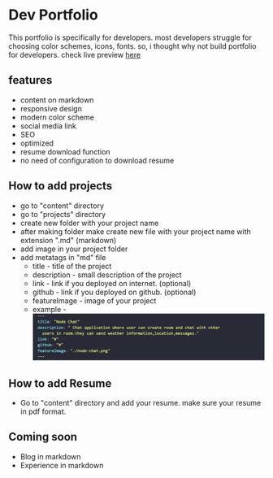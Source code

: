 # Dev Portfolio

This portfolio is specifically for developers. most developers struggle for choosing color schemes, icons, fonts. so, i thought why not build portfolio for developers. check live preview [here](http://yashrajbasan.com/dev-portfolio)

## features
  * content on markdown
  * responsive design
  * modern color scheme
  * social media link
  * SEO
  * optimized 
  * resume download function
  * no need of configuration to download resume 

## How to add projects

  * go to "content" directory
  * go to "projects" directory
  * create new folder with your project name
  * after making folder make create new file with your project name with extension ".md" (markdown)
  * add image in your project folder
  * add metatags in "md" file
    * title - title of the project
    * description - small description of the project
    * link - link if you deployed on internet. (optional)
    * github - link if you deployed on github. (optional)
    * featureImage - image of your project
    * example - 
    ![example](https://raw.githubusercontent.com/yashrajb/dev-portfolio/master/repo/Capture.PNG)
  
## How to add Resume

  * Go to "content" directory and add your resume. make sure your resume in pdf format.
  
## Coming soon
  * Blog in markdown
  * Experience in markdown
